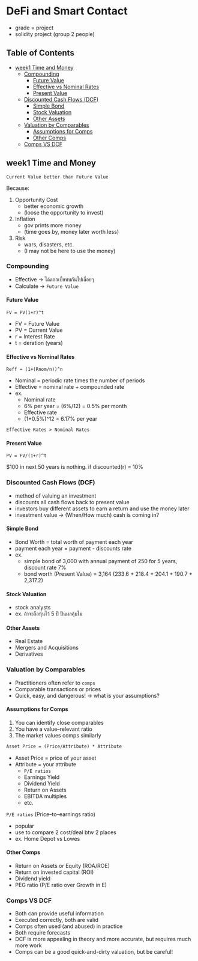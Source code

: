 # DeFi and Smart Contact <!-- omit in toc -->

- grade = project
- solidity project (group 2 people)

## Table of Contents <!-- omit in toc -->

- [week1 Time and Money](#week1-time-and-money)
  - [Compounding](#compounding)
    - [Future Value](#future-value)
    - [Effective vs Nominal Rates](#effective-vs-nominal-rates)
    - [Present Value](#present-value)
  - [Discounted Cash Flows (DCF)](#discounted-cash-flows-dcf)
    - [Simple Bond](#simple-bond)
    - [Stock Valuation](#stock-valuation)
    - [Other Assets](#other-assets)
  - [Valuation by Comparables](#valuation-by-comparables)
    - [Assumptions for Comps](#assumptions-for-comps)
    - [Other Comps](#other-comps)
  - [Comps VS DCF](#comps-vs-dcf)

## week1 Time and Money

`Current Value better than Future Value`

Because:

1. Opportunity Cost
   - better economic growth
   - (loose the opportunity to invest)
2. Inflation
   - gov prints more money
   - (time goes by, money later worth less)
3. Risk
   - wars, disasters, etc.
   - (I may not be here to use the money)

### Compounding

- Effective -> ได้ดอกเบี้ยทบกันไปเลื่อยๆ
- Calculate -> `Future Value`

#### Future Value

    FV = PV(1+r)^t

- FV = Future Value
- PV = Current Value
- r = Interest Rate
- t = deration (years)

#### Effective vs Nominal Rates

    Reff = (1+(Rnom/n))^n

- Nominal = periodic rate times the number of periods
- Effective = nominal rate + compounded rate
- ex.
  - Nominal rate
  - 6% per year = (6%/12) = 0.5% per month
  - Effective rate
  - (1+0.5%)^12 = 6.17% per year

`Effective Rates > Nominal Rates`

#### Present Value

    PV = FV/(1+r)^t

$100 in next 50 years is nothing. if discounted(r) = 10%

### Discounted Cash Flows (DCF)

- method of valuing an investment
- discounts all cash flows back to present value
- investors buy different assets to earn a return and use the money later
- investment value -> (When/How much) cash is coming in?

#### Simple Bond

- Bond Worth = total worth of payment each year
- payment each year = payment - discounts rate
- ex.
  - simple bond of 3,000 with annual payment of 250 for 5 years, discount rate 7%
  - bond worth (Present Value) = 3,164 (233.6 + 218.4 + 204.1 + 190.7 + 2,317.2)

#### Stock Valuation

- stock analysts
- ex. ถ้าจะถือหุ้นไว้ 5 ปี ปันผลคุ้มไม

#### Other Assets

- Real Estate
- Mergers and Acquisitions
- Derivatives

### Valuation by Comparables

- Practitioners often refer to `comps`
- Comparable transactions or prices
- Quick, easy, and dangerous! -> what is your assumptions?

#### Assumptions for Comps

1. You can identify close comparables
2. You have a value–relevant ratio
3. The market values comps similarly

```txt
Asset Price = (Price/Attribute) * Attribute
```

- Asset Price = price of your asset
- Attribute = your attribute
  - `P/E ratios`
  - Earnings Yield
  - Dividend Yield
  - Return on Assets
  - EBITDA multiples
  - etc.

`P/E ratios` (Price–to–earnings ratio)

- popular
- use to compare 2 cost/deal btw 2 places
- ex. Home Depot vs Lowes

#### Other Comps

- Return on Assets or Equity (ROA/ROE)
- Return on invested capital (ROI)
- Dividend yield
- PEG ratio (P/E ratio over Growth in E)

### Comps VS DCF

- Both can provide useful information
- Executed correctly, both are valid
- Comps often used (and abused) in practice
- Both require forecasts
- DCF is more appealing in theory and more accurate, but requires much more work
- Comps can be a good quick-and-dirty valuation, but be
  careful!
